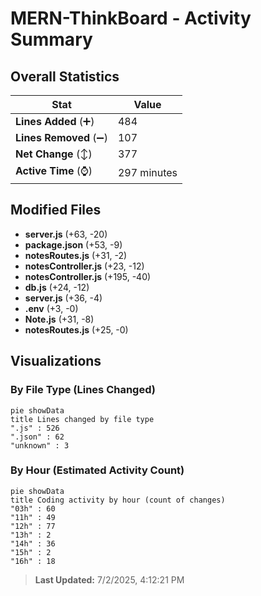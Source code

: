 # MERN-ThinkBoard - Activity Summary 

## Overall Statistics

| Stat                   | Value                                                             |
| ---------------------- | ----------------------------------------------------------------- |
| **Lines Added** (➕)   | 484                                          |
| **Lines Removed** (➖) | 107                                        |
| **Net Change** (↕)    | 377                |
| **Active Time** (⌚)   | 297 minutes |


## Modified Files
- **server.js** (+63, -20)
- **package.json** (+53, -9)
- **notesRoutes.js** (+31, -2)
- **notesController.js** (+23, -12)
- **notesController.js** (+195, -40)
- **db.js** (+24, -12)
- **server.js** (+36, -4)
- **.env** (+3, -0)
- **Note.js** (+31, -8)
- **notesRoutes.js** (+25, -0)

## Visualizations

### By File Type (Lines Changed)

```mermaid
pie showData
title Lines changed by file type
".js" : 526
".json" : 62
"unknown" : 3
```

### By Hour (Estimated Activity Count)

```mermaid
pie showData
title Coding activity by hour (count of changes)
"03h" : 60
"11h" : 49
"12h" : 77
"13h" : 2
"14h" : 36
"15h" : 2
"16h" : 18
```


> **Last Updated:** 7/2/2025, 4:12:21 PM